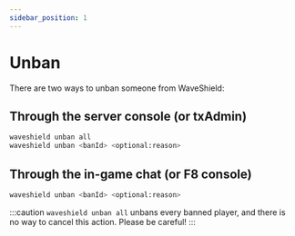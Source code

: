 ```yaml
---
sidebar_position: 1
---
```


# Unban

There are two ways to unban someone from WaveShield:

## Through the server console (or txAdmin)

```sh
waveshield unban all
waveshield unban <banId> <optional:reason>
```

## Through the in-game chat (or F8 console)

```sh
waveshield unban <banId> <optional:reason>
```

:::caution
`waveshield unban all` unbans every banned player, and there is no way to cancel this action. Please be careful!
:::
